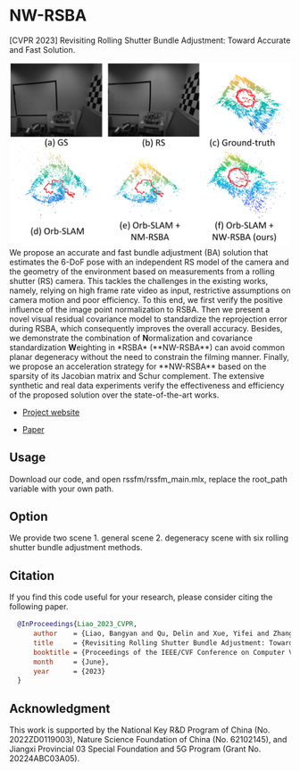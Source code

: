 # NW-RSBA

[CVPR 2023] Revisiting Rolling Shutter Bundle Adjustment: Toward Accurate and Fast Solution.

<img src='docs/images/intro.png' width=1000>
We propose an accurate and fast bundle adjustment (BA) solution that estimates the 6-DoF pose with an independent RS model of the camera and the geometry of the environment based on measurements from a rolling shutter (RS) camera. This tackles the challenges in the existing works, namely, relying on high frame rate video as input, restrictive assumptions on camera motion and poor efficiency. To this end, we first verify the positive influence of the image point normalization to RSBA. Then we present a novel visual residual covariance model to standardize the reprojection error during RSBA, which consequently improves the overall accuracy. Besides, we demonstrate the combination of <b>N</b>ormalization and covariance standardization <b>W</b>eighting in *RSBA* (**NW-RSBA**) can avoid common planar degeneracy without the need to constrain the filming manner. Finally, we propose an acceleration strategy for **NW-RSBA** based on the sparsity of its Jacobian matrix and Schur complement. The extensive synthetic and real data experiments verify the effectiveness and efficiency of the proposed solution over the state-of-the-art works.

- [Project website](https://delinqu.github.io/NW-RSBA/)

- [Paper](https://openaccess.thecvf.com/content/CVPR2023/papers/Liao_Revisiting_Rolling_Shutter_Bundle_Adjustment_Toward_Accurate_and_Fast_Solution_CVPR_2023_paper.pdf)

## Usage
Download our code, and open rssfm/rssfm_main.mlx, replace the root_path variable with your own path.

## Option
We provide two scene 1. general scene 2. degeneracy scene with six rolling shutter bundle adjustment methods.


## Citation
If you find this code useful for your research, please consider citing the following paper.
```bibtex
  @InProceedings{Liao_2023_CVPR,
      author    = {Liao, Bangyan and Qu, Delin and Xue, Yifei and Zhang, Huiqing and Lao, Yizhen},
      title     = {Revisiting Rolling Shutter Bundle Adjustment: Toward Accurate and Fast Solution},
      booktitle = {Proceedings of the IEEE/CVF Conference on Computer Vision and Pattern Recognition (CVPR)},
      month     = {June},
      year      = {2023}
  }
```

## Acknowledgment
This work is supported by the National Key R\&D Program of China (No. 2022ZD0119003), Nature Science Foundation of China (No. 62102145), and Jiangxi Provincial 03 Special Foundation and 5G Program (Grant No. 20224ABC03A05).
